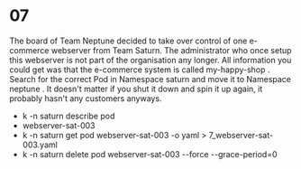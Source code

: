 # 07 

The board of Team Neptune decided to take over control of one e-commerce webserver from Team Saturn. The administrator who
once setup this webserver is not part of the organisation any longer. All information you could get was that the e-commerce
system is called my-happy-shop .
Search for the correct Pod in Namespace saturn and move it to Namespace neptune . It doesn't matter if you shut it down and spin
it up again, it probably hasn't any customers anyways.

- k -n saturn describe pod
- webserver-sat-003
- k -n saturn get pod webserver-sat-003 -o yaml > 7_webserver-sat-003.yaml
- k -n saturn delete pod webserver-sat-003 --force --grace-period=0